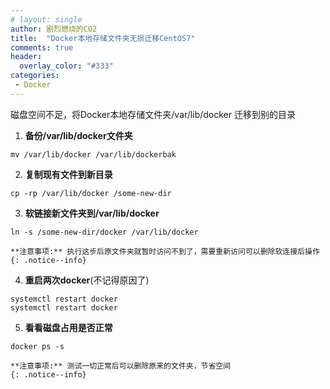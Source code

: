 ```yaml
---
# layout: single
author: 剧烈燃烧的CO2
title:  "Docker本地存储文件夹无损迁移CentOS7"
comments: true
header:
  overlay_color: "#333"
categories: 
 - Docker
---
```


磁盘空间不足，将Docker本地存储文件夹/var/lib/docker 迁移到别的目录

1. **备份/var/lib/docker文件夹**  
```shell
mv /var/lib/docker /var/lib/dockerbak
```
2. **复制现有文件到新目录**
```shell
cp -rp /var/lib/docker /some-new-dir
```
3. **软链接新文件夹到/var/lib/docker**  
```shell
ln -s /some-new-dir/docker /var/lib/docker
```
    **注意事项:** 执行这步后原文件夹就暂时访问不到了，需要重新访问可以删除软连接后操作 
    {: .notice--info}
4. **重启两次docker**(不记得原因了) 
```shell
systemctl restart docker
systemctl restart docker
```  
5. **看看磁盘占用是否正常**  
```shell
docker ps -s
```
    **注意事项:** 测试一切正常后可以删除原来的文件夹，节省空间
    {: .notice--info}
